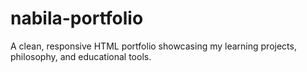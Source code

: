 # nabila-portfolio
A clean, responsive HTML portfolio showcasing my learning projects, philosophy, and educational tools.
